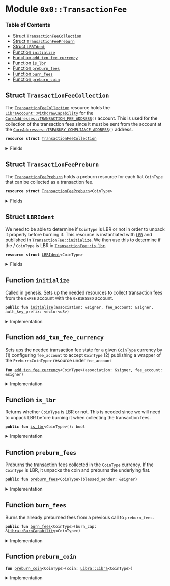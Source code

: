 
<a name="0x0_TransactionFee"></a>

# Module `0x0::TransactionFee`

### Table of Contents

-  [Struct `TransactionFeeCollection`](#0x0_TransactionFee_TransactionFeeCollection)
-  [Struct `TransactionFeePreburn`](#0x0_TransactionFee_TransactionFeePreburn)
-  [Struct `LBRIdent`](#0x0_TransactionFee_LBRIdent)
-  [Function `initialize`](#0x0_TransactionFee_initialize)
-  [Function `add_txn_fee_currency`](#0x0_TransactionFee_add_txn_fee_currency)
-  [Function `is_lbr`](#0x0_TransactionFee_is_lbr)
-  [Function `preburn_fees`](#0x0_TransactionFee_preburn_fees)
-  [Function `burn_fees`](#0x0_TransactionFee_burn_fees)
-  [Function `preburn_coin`](#0x0_TransactionFee_preburn_coin)



<a name="0x0_TransactionFee_TransactionFeeCollection"></a>

## Struct `TransactionFeeCollection`

The
<code><a href="#0x0_TransactionFee_TransactionFeeCollection">TransactionFeeCollection</a></code> resource holds the
<code><a href="LibraAccount.md#0x0_LibraAccount_WithdrawCapability">LibraAccount::WithdrawCapability</a></code> for the
<code><a href="CoreAddresses.md#0x0_CoreAddresses_TRANSACTION_FEE_ADDRESS">CoreAddresses::TRANSACTION_FEE_ADDRESS</a>()</code> account.
This is used for the collection of the transaction fees since it
must be sent from the account at the
<code><a href="CoreAddresses.md#0x0_CoreAddresses_TREASURY_COMPLIANCE_ADDRESS">CoreAddresses::TREASURY_COMPLIANCE_ADDRESS</a>()</code> address.


<pre><code><b>resource</b> <b>struct</b> <a href="#0x0_TransactionFee_TransactionFeeCollection">TransactionFeeCollection</a>
</code></pre>



<details>
<summary>Fields</summary>


<dl>
<dt>

<code>cap: <a href="LibraAccount.md#0x0_LibraAccount_WithdrawCapability">LibraAccount::WithdrawCapability</a></code>
</dt>
<dd>

</dd>
</dl>


</details>

<a name="0x0_TransactionFee_TransactionFeePreburn"></a>

## Struct `TransactionFeePreburn`

The
<code><a href="#0x0_TransactionFee_TransactionFeePreburn">TransactionFeePreburn</a></code> holds a preburn resource for each
fiat
<code>CoinType</code> that can be collected as a transaction fee.


<pre><code><b>resource</b> <b>struct</b> <a href="#0x0_TransactionFee_TransactionFeePreburn">TransactionFeePreburn</a>&lt;CoinType&gt;
</code></pre>



<details>
<summary>Fields</summary>


<dl>
<dt>

<code>preburn: <a href="Libra.md#0x0_Libra_Preburn">Libra::Preburn</a>&lt;CoinType&gt;</code>
</dt>
<dd>

</dd>
</dl>


</details>

<a name="0x0_TransactionFee_LBRIdent"></a>

## Struct `LBRIdent`

We need to be able to determine if
<code>CoinType</code> is LBR or not in
order to unpack it properly before burning it. This resource is
instantiated with
<code><a href="LBR.md#0x0_LBR">LBR</a></code> and published in
<code><a href="#0x0_TransactionFee_initialize">TransactionFee::initialize</a></code>.
We then use this to determine if the /
<code>CoinType</code> is LBR in
<code><a href="#0x0_TransactionFee_is_lbr">TransactionFee::is_lbr</a></code>.


<pre><code><b>resource</b> <b>struct</b> <a href="#0x0_TransactionFee_LBRIdent">LBRIdent</a>&lt;CoinType&gt;
</code></pre>



<details>
<summary>Fields</summary>


<dl>
<dt>

<code>dummy_field: bool</code>
</dt>
<dd>

</dd>
</dl>


</details>

<a name="0x0_TransactionFee_initialize"></a>

## Function `initialize`

Called in genesis. Sets up the needed resources to collect
transaction fees from the
<code>0xFEE</code> account with the
<code>0xB1E55ED</code> account.


<pre><code><b>public</b> <b>fun</b> <a href="#0x0_TransactionFee_initialize">initialize</a>(association: &signer, fee_account: &signer, auth_key_prefix: vector&lt;u8&gt;)
</code></pre>



<details>
<summary>Implementation</summary>


<pre><code><b>public</b> <b>fun</b> <a href="#0x0_TransactionFee_initialize">initialize</a>(association: &signer, fee_account: &signer, auth_key_prefix: vector&lt;u8&gt;) {
    Transaction::assert(
        <a href="Signer.md#0x0_Signer_address_of">Signer::address_of</a>(association) == <a href="CoreAddresses.md#0x0_CoreAddresses_ASSOCIATION_ROOT_ADDRESS">CoreAddresses::ASSOCIATION_ROOT_ADDRESS</a>(),
        0
    );
    Transaction::assert(
        <a href="Signer.md#0x0_Signer_address_of">Signer::address_of</a>(fee_account) == <a href="CoreAddresses.md#0x0_CoreAddresses_TRANSACTION_FEE_ADDRESS">CoreAddresses::TRANSACTION_FEE_ADDRESS</a>(),
        0
    );

    <a href="LibraAccount.md#0x0_LibraAccount_create_testnet_account">LibraAccount::create_testnet_account</a>&lt;<a href="LBR.md#0x0_LBR">LBR</a>&gt;(
        association, <a href="Signer.md#0x0_Signer_address_of">Signer::address_of</a>(fee_account), auth_key_prefix
    );
    // accept fees in all the currencies. No need <b>to</b> do this for <a href="LBR.md#0x0_LBR">LBR</a>
    <a href="#0x0_TransactionFee_add_txn_fee_currency">add_txn_fee_currency</a>&lt;<a href="Coin1.md#0x0_Coin1">Coin1</a>&gt;(association, fee_account);
    <a href="#0x0_TransactionFee_add_txn_fee_currency">add_txn_fee_currency</a>&lt;<a href="Coin2.md#0x0_Coin2">Coin2</a>&gt;(association, fee_account);

    <b>let</b> cap = <a href="LibraAccount.md#0x0_LibraAccount_extract_withdraw_capability">LibraAccount::extract_withdraw_capability</a>(fee_account);
    move_to(fee_account, <a href="#0x0_TransactionFee_TransactionFeeCollection">TransactionFeeCollection</a> { cap });
    move_to(fee_account, <a href="#0x0_TransactionFee_LBRIdent">LBRIdent</a>&lt;<a href="LBR.md#0x0_LBR">LBR</a>&gt;{});
}
</code></pre>



</details>

<a name="0x0_TransactionFee_add_txn_fee_currency"></a>

## Function `add_txn_fee_currency`

Sets ups the needed transaction fee state for a given
<code>CoinType</code> currency by
(1) configuring
<code>fee_account</code> to accept
<code>CoinType</code>
(2) publishing a wrapper of the
<code>Preburn&lt;CoinType&gt;</code> resource under
<code>fee_account</code>


<pre><code><b>fun</b> <a href="#0x0_TransactionFee_add_txn_fee_currency">add_txn_fee_currency</a>&lt;CoinType&gt;(association: &signer, fee_account: &signer)
</code></pre>



<details>
<summary>Implementation</summary>


<pre><code><b>fun</b> <a href="#0x0_TransactionFee_add_txn_fee_currency">add_txn_fee_currency</a>&lt;CoinType&gt;(association: &signer, fee_account: &signer) {
    <a href="LibraAccount.md#0x0_LibraAccount_add_currency">LibraAccount::add_currency</a>&lt;CoinType&gt;(fee_account);
    move_to(fee_account, <a href="#0x0_TransactionFee_TransactionFeePreburn">TransactionFeePreburn</a>&lt;CoinType&gt; {
        preburn: <a href="Libra.md#0x0_Libra_create_preburn">Libra::create_preburn</a>(association)
    })
}
</code></pre>



</details>

<a name="0x0_TransactionFee_is_lbr"></a>

## Function `is_lbr`

Returns whether
<code>CoinType</code> is LBR or not. This is needed since we
will need to unpack LBR before burning it when collecting the
transaction fees.


<pre><code><b>public</b> <b>fun</b> <a href="#0x0_TransactionFee_is_lbr">is_lbr</a>&lt;CoinType&gt;(): bool
</code></pre>



<details>
<summary>Implementation</summary>


<pre><code><b>public</b> <b>fun</b> <a href="#0x0_TransactionFee_is_lbr">is_lbr</a>&lt;CoinType&gt;(): bool {
    exists&lt;<a href="#0x0_TransactionFee_LBRIdent">LBRIdent</a>&lt;CoinType&gt;&gt;(<a href="CoreAddresses.md#0x0_CoreAddresses_TRANSACTION_FEE_ADDRESS">CoreAddresses::TRANSACTION_FEE_ADDRESS</a>())
}
</code></pre>



</details>

<a name="0x0_TransactionFee_preburn_fees"></a>

## Function `preburn_fees`

Preburns the transaction fees collected in the
<code>CoinType</code> currency.
If the
<code>CoinType</code> is LBR, it unpacks the coin and preburns the
underlying fiat.


<pre><code><b>public</b> <b>fun</b> <a href="#0x0_TransactionFee_preburn_fees">preburn_fees</a>&lt;CoinType&gt;(blessed_sender: &signer)
</code></pre>



<details>
<summary>Implementation</summary>


<pre><code><b>public</b> <b>fun</b> <a href="#0x0_TransactionFee_preburn_fees">preburn_fees</a>&lt;CoinType&gt;(blessed_sender: &signer)
<b>acquires</b> <a href="#0x0_TransactionFee_TransactionFeeCollection">TransactionFeeCollection</a>, <a href="#0x0_TransactionFee_TransactionFeePreburn">TransactionFeePreburn</a> {
    Transaction::assert(
        <a href="Signer.md#0x0_Signer_address_of">Signer::address_of</a>(blessed_sender) == <a href="CoreAddresses.md#0x0_CoreAddresses_TREASURY_COMPLIANCE_ADDRESS">CoreAddresses::TREASURY_COMPLIANCE_ADDRESS</a>(),
        0
    );
    <b>if</b> (<a href="#0x0_TransactionFee_is_lbr">is_lbr</a>&lt;CoinType&gt;()) {
        <b>let</b> amount = <a href="LibraAccount.md#0x0_LibraAccount_balance">LibraAccount::balance</a>&lt;<a href="LBR.md#0x0_LBR">LBR</a>&gt;(<a href="CoreAddresses.md#0x0_CoreAddresses_TRANSACTION_FEE_ADDRESS">CoreAddresses::TRANSACTION_FEE_ADDRESS</a>());
        <b>let</b> coins = <a href="LibraAccount.md#0x0_LibraAccount_withdraw_from">LibraAccount::withdraw_from</a>&lt;<a href="LBR.md#0x0_LBR">LBR</a>&gt;(
            &borrow_global&lt;<a href="#0x0_TransactionFee_TransactionFeeCollection">TransactionFeeCollection</a>&gt;(0xFEE).cap,
            amount
        );
        <b>let</b> (coin1, coin2) = <a href="LBR.md#0x0_LBR_unpack">LBR::unpack</a>(blessed_sender, coins);
        <a href="#0x0_TransactionFee_preburn_coin">preburn_coin</a>&lt;<a href="Coin1.md#0x0_Coin1">Coin1</a>&gt;(coin1);
        <a href="#0x0_TransactionFee_preburn_coin">preburn_coin</a>&lt;<a href="Coin2.md#0x0_Coin2">Coin2</a>&gt;(coin2)
    } <b>else</b> {
        <b>let</b> amount = <a href="LibraAccount.md#0x0_LibraAccount_balance">LibraAccount::balance</a>&lt;CoinType&gt;(<a href="CoreAddresses.md#0x0_CoreAddresses_TRANSACTION_FEE_ADDRESS">CoreAddresses::TRANSACTION_FEE_ADDRESS</a>());
        <b>let</b> coins = <a href="LibraAccount.md#0x0_LibraAccount_withdraw_from">LibraAccount::withdraw_from</a>&lt;CoinType&gt;(
            &borrow_global&lt;<a href="#0x0_TransactionFee_TransactionFeeCollection">TransactionFeeCollection</a>&gt;(0xFEE).cap,
            amount
        );
        <a href="#0x0_TransactionFee_preburn_coin">preburn_coin</a>(coins)
    }
}
</code></pre>



</details>

<a name="0x0_TransactionFee_burn_fees"></a>

## Function `burn_fees`

Burns the already preburned fees from a previous call to
<code>preburn_fees</code>.


<pre><code><b>public</b> <b>fun</b> <a href="#0x0_TransactionFee_burn_fees">burn_fees</a>&lt;CoinType&gt;(burn_cap: &<a href="Libra.md#0x0_Libra_BurnCapability">Libra::BurnCapability</a>&lt;CoinType&gt;)
</code></pre>



<details>
<summary>Implementation</summary>


<pre><code><b>public</b> <b>fun</b> <a href="#0x0_TransactionFee_burn_fees">burn_fees</a>&lt;CoinType&gt;(burn_cap: &BurnCapability&lt;CoinType&gt;)
<b>acquires</b> <a href="#0x0_TransactionFee_TransactionFeePreburn">TransactionFeePreburn</a> {
    <b>let</b> preburn = &<b>mut</b> borrow_global_mut&lt;<a href="#0x0_TransactionFee_TransactionFeePreburn">TransactionFeePreburn</a>&lt;CoinType&gt;&gt;(
        <a href="CoreAddresses.md#0x0_CoreAddresses_TRANSACTION_FEE_ADDRESS">CoreAddresses::TRANSACTION_FEE_ADDRESS</a>()
    ).preburn;
    <a href="Libra.md#0x0_Libra_burn_with_resource_cap">Libra::burn_with_resource_cap</a>(
        preburn,
        <a href="CoreAddresses.md#0x0_CoreAddresses_TRANSACTION_FEE_ADDRESS">CoreAddresses::TRANSACTION_FEE_ADDRESS</a>(),
        burn_cap
    )
}
</code></pre>



</details>

<a name="0x0_TransactionFee_preburn_coin"></a>

## Function `preburn_coin`



<pre><code><b>fun</b> <a href="#0x0_TransactionFee_preburn_coin">preburn_coin</a>&lt;CoinType&gt;(coin: <a href="Libra.md#0x0_Libra_Libra">Libra::Libra</a>&lt;CoinType&gt;)
</code></pre>



<details>
<summary>Implementation</summary>


<pre><code><b>fun</b> <a href="#0x0_TransactionFee_preburn_coin">preburn_coin</a>&lt;CoinType&gt;(coin: <a href="Libra.md#0x0_Libra">Libra</a>&lt;CoinType&gt;)
<b>acquires</b> <a href="#0x0_TransactionFee_TransactionFeePreburn">TransactionFeePreburn</a> {
    <b>let</b> preburn = &<b>mut</b> borrow_global_mut&lt;<a href="#0x0_TransactionFee_TransactionFeePreburn">TransactionFeePreburn</a>&lt;CoinType&gt;&gt;(
        <a href="CoreAddresses.md#0x0_CoreAddresses_TRANSACTION_FEE_ADDRESS">CoreAddresses::TRANSACTION_FEE_ADDRESS</a>()
    ).preburn;
    <a href="Libra.md#0x0_Libra_preburn_with_resource">Libra::preburn_with_resource</a>(
        coin,
        preburn,
        <a href="CoreAddresses.md#0x0_CoreAddresses_TRANSACTION_FEE_ADDRESS">CoreAddresses::TRANSACTION_FEE_ADDRESS</a>()
    );
}
</code></pre>



</details>
